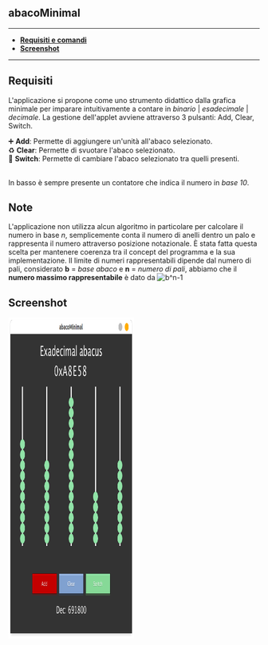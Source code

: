 ## abacoMinimal

------

- **[Requisiti e comandi](#Requisiti)**
- **[Screenshot](#Screenshot)**
------                         

## Requisiti
<p>
L'applicazione si propone come uno strumento didattico dalla grafica minimale per imparare intuitivamente a contare in <em>binario</em> | <em>esadecimale</em> | <em>decimale</em>.
La gestione dell'applet avviene attraverso 3 pulsanti: Add, Clear, Switch.

:heavy_plus_sign: <strong>Add</strong>: Permette di aggiungere un'unità all'abaco selezionato.
<br>:recycle: <strong>Clear</strong>: Permette di svuotare l'abaco selezionato.
<br>:wrench: <strong>Switch</strong>: Permette di cambiare l'abaco selezionato tra quelli presenti.

<br>
In basso è sempre presente un contatore che indica il numero in <em>base 10</em>.

</p>


## Note

<p>
L'applicazione non utilizza alcun algoritmo in particolare per calcolare il numero in base <em>n</em>, semplicemente conta il numero di anelli dentro un palo e rappresenta il numero attraverso posizione notazionale. È stata fatta questa scelta per mantenere coerenza tra il concept del programma e la sua implementazione. Il limite di numeri rappresentabili dipende dal numero di pali, considerato <strong>b</strong> = <em>base abaco</em> e <strong>n</strong> = <em>numero di pali</em>, abbiamo che il <strong>numero massimo rappresentabile</strong> è dato da <img src="https://latex.codecogs.com/gif.latex?b^n-1" title="b^n-1" />
</p>

                                                
## Screenshot

 <img
       src="https://raw.githubusercontent.com/v0lp3/abacoMinimal/master/screenshot.png"
       alt="abacoMinimal"
       width="516"
       height="644"  
      style="width:50%;"
 /> 
